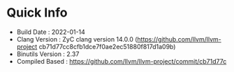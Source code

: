 # Quick Info
* Build Date : 2022-01-14
* Clang Version : ZyC clang version 14.0.0 (https://github.com/llvm/llvm-project cb71d77cc8cfb1dce7f0ae2ec51880f817d1a09b)
* Binutils Version : 2.37
* Compiled Based : https://github.com/llvm/llvm-project/commit/cb71d77c

